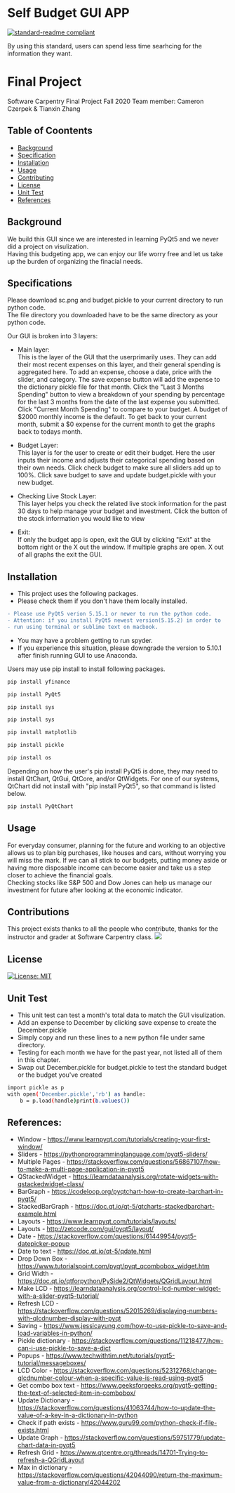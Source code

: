 Self Budget GUI APP 
===

[![standard-readme compliant](https://img.shields.io/badge/readme%20style-standard-brightgreen.svg?style=flat-square)](https://github.com/RichardLitt/standard-readme)

By using this standard, users can spend less time searhcing for the information they want. 

# Final Project
Software Carpentry Final Project Fall 2020
Team member: Cameron Czerpek & Tianxin Zhang

## Table of Coontents

- [Background](#background)
- [Specification](#specification)
- [Installation](#installation)
- [Usage](#usage)
- [Contributing](#contributing)
- [License](#license)
- [Unit Test](#unittest)
- [References](#references)

## Background

We build this GUI since we are interested in learning PyQt5 and we never did a project on visulization.  
Having this budgeting app, we can enjoy our life worry free and let us take up the burden of organizing the finacial needs.

## Specifications
Please download sc.png and budget.pickle to your current directory to run python code.  
The file directory you downloaded have to be the same directory as your python code.

Our GUI is broken into 3 layers:  
- Main layer:  
This is the layer of the GUI that the userprimarily uses. They can add their most recent expenses on this layer, and their general spending is aggregated here. To add an expense, choose a date, price with the slider, and category. The save expense button will add the expense to the dictionary pickle file for that month. Click the "Last 3 Months Spending" button to view a breakdown of your spending by percentage for the last 3 months from the date of the last expense you submitted. Click "Current Month Spending" to compare to your budget. A budget of $2000 monthly income is the default. To get back to your current month, submit a $0 expense for the current month to get the graphs back to todays month.

- Budget Layer:  
This layer is for the user to create or edit their budget. Here the user inputs their income and adjusts their categorical spending based on their own needs. Click check budget to make sure all sliders add up to 100%. Click save budget to save and update budget.pickle with your new budget.

- Checking Live Stock Layer:  
This layer helps you check the related live stock information for the past 30 days to help manage your budget and investment. Click the button of the stock information you would like to view

- Exit:  
If only the budget app is open, exit the GUI by clicking "Exit" at the bottom right or the X out the window. If multiple graphs are open. X out of all graphs the exit the GUI.

## Installation
- This project uses the following packages. 
- Please check them if you don't have them locally installed.
```diff
- Please use PyQt5 verion 5.15.1 or newer to run the python code.
- Attention: if you install PyQt5 newest version(5.15.2) in order to  
- run using terminal or sublime text on macbook.
```
- You may have a problem getting to run spyder.
- If you experience this situation, please downgrade the version to 5.10.1 after finish running GUI to use Anaconda.

Users may use pip install to install following packages.
```sh
pip install yfinance

pip install PyQt5

pip install sys

pip install sys

pip install matplotlib

pip install pickle

pip install os
```

Depending on how the user's pip install PyQt5 is done, they may need to install QtChart, QtGui, QtCore, and/or QtWidgets. For one of our systems, QtChart did not install with "pip install PyQt5", so that command is listed below. 

```sh
pip install PyQtChart
```

## Usage

For everyday consumer, planning for the future and working to an objective allows us to plan big purchases, like houses and cars, without worrying you will miss the mark. If we can all stick to our budgets, putting money aside or having more disposable income can become easier and take us a step closer to achieve the financial goals.  
Checking stocks like S&P 500 and Dow Jones can help us manage our investment for future after looking at the economic indicator.

## Contributions
This project exists thanks to all the people who contribute, thanks for the instructor and grader at Software Carpentry class.
<a href="https://github.com/CameronCz/FinalProject/graphs/contributors">
  <img src="https://contributors-img.web.app/image?repo=CameronCz/FinalProject" />
</a>



## License 
[![License: MIT](https://img.shields.io/badge/License-MIT-yellow.svg)](https://opensource.org/licenses/MIT)


## Unit Test 
- This unit test can test a month's total data to match the GUI visulization.
- Add an expense to December by clicking save expense to create the December.pickle
- Simply copy and run these lines to a new python file under same directory.
- Testing for each month we have for the past year, not listed all of them in this chapter.
- Swap out December.pickle for budget.pickle to test the standard budget or the budget you've created
```sh
import pickle as p
with open('December.pickle','rb') as handle:
    b = p.load(handle)print(b.values())
```

## References:
* Window - https://www.learnpyqt.com/tutorials/creating-your-first-window/
* Sliders - https://pythonprogramminglanguage.com/pyqt5-sliders/
* Multiple Pages - https://stackoverflow.com/questions/56867107/how-to-make-a-multi-page-application-in-pyqt5
* QStackedWidget - https://learndataanalysis.org/rotate-widgets-with-qstackedwidget-class/
* BarGraph - https://codeloop.org/pyqtchart-how-to-create-barchart-in-pyqt5/
* StackedBarGraph - https://doc.qt.io/qt-5/qtcharts-stackedbarchart-example.html
* Layouts - https://www.learnpyqt.com/tutorials/layouts/
* Layouts - http://zetcode.com/gui/pyqt5/layout/
* Date - https://stackoverflow.com/questions/61449954/pyqt5-datepicker-popup
* Date to text - https://doc.qt.io/qt-5/qdate.html
* Drop Down Box - https://www.tutorialspoint.com/pyqt/pyqt_qcombobox_widget.htm
* Grid Width - https://doc.qt.io/qtforpython/PySide2/QtWidgets/QGridLayout.html
* Make LCD - https://learndataanalysis.org/control-lcd-number-widget-with-a-slider-pyqt5-tutorial/
* Refresh LCD - https://stackoverflow.com/questions/52015269/displaying-numbers-with-qlcdnumber-display-with-pyqt
* Saving - https://www.jessicayung.com/how-to-use-pickle-to-save-and-load-variables-in-python/
* Pickle dictionary - https://stackoverflow.com/questions/11218477/how-can-i-use-pickle-to-save-a-dict
* Popups - https://www.techwithtim.net/tutorials/pyqt5-tutorial/messageboxes/
* LCD Color - https://stackoverflow.com/questions/52312768/change-qlcdnumber-colour-when-a-specific-value-is-read-using-pyqt5
* Get combo box text - https://www.geeksforgeeks.org/pyqt5-getting-the-text-of-selected-item-in-combobox/
* Update Dictionary - https://stackoverflow.com/questions/41063744/how-to-update-the-value-of-a-key-in-a-dictionary-in-python
* Check if path exists - https://www.guru99.com/python-check-if-file-exists.html
* Update Graph - https://stackoverflow.com/questions/59751779/update-chart-data-in-pyqt5
* Refresh Grid - https://www.qtcentre.org/threads/14701-Trying-to-refresh-a-QGridLayout
* Max in dictionary - https://stackoverflow.com/questions/42044090/return-the-maximum-value-from-a-dictionary/42044202

